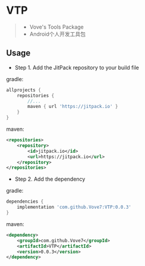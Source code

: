 # VTP

> - Vove's Tools Package
> - Android个人开发工具包

## Usage

* Step 1. Add the JitPack repository to your build file

gradle:
```groovy
allprojects {
    repositories {
        //...
        maven { url 'https://jitpack.io' }
    }
}
```
maven:
```xml
<repositories>
    <repository>
        <id>jitpack.io</id>
        <url>https://jitpack.io</url>
    </repository>
</repositories>
```

* Step 2. Add the dependency

gradle:
```groovy
dependencies {
    implementation 'com.github.Vove7:VTP:0.0.3'
}
```
maven:
```xml
<dependency>
    <groupId>com.github.Vove7</groupId>
    <artifactId>VTP</artifactId>
    <version>0.0.3</version>
</dependency>
```


